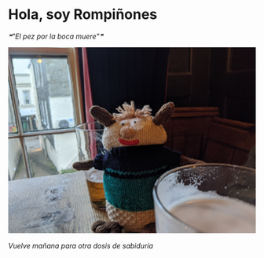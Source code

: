 # Hola, soy Rompiñones

<!--STARTS_HERE_QUOTE_README-->
<i>❝"El pez por la boca muere"❞</i>
<!--ENDS_HERE_QUOTE_README-->

<!--START_SECTION:update_image-->
![alt text](https://raw.githubusercontent.com/focaalvarez/rompinones/main/.github/images/IMG_20220328_192103.jpg?raw=true)
<!--END_SECTION:update_image-->

*Vuelve mañana para otra dosis de sabiduría*
